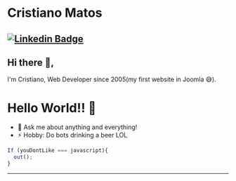 # Cristiano Matos
[![Linkedin Badge](https://img.shields.io/badge/-cristianomatos-blue?style=flat-square&logo=Linkedin&logoColor=white&link=https://www.linkedin.com/in/cristianomatos/)](https://www.linkedin.com/in/cristianomatos/)
---

## Hi there 👋,           
I'm Cristiano, Web Developer since 2005(my first website in Joomla 😅).

# Hello World!! 🤔
- 💬 Ask me about anything and everything! 
- ⚡ Hobby: Do bots drinking a beer LOL 

```js
If (youDontLike === javascript){
  out();
}
```

---
